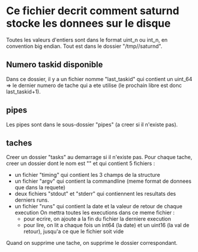 # Ce fichier decrit comment saturnd stocke les donnees sur le disque

Toutes les valeurs d'entiers sont dans le format uint_n ou int_n, en convention big endian.
Tout est dans le dossier "/tmp/<USERNAME>/saturnd".

## Numero taskid disponible
Dans ce dossier, il y a un fichier nomme "last_taskid" qui contient un
uint_64 => le dernier numero de tache qui a ete utilise (le prochain libre 
est donc last_taskid+1).

## pipes
Les pipes sont dans le sous-dossier "pipes" (a creer si il n'existe pas).

## taches
Creer un dossier "tasks" au demarrage si il n'existe pas.
Pour chaque tache, creer un dossier dont le nom est "<TASKID>" et qui contient 5 fichiers :
- un fichier "timing" qui contient les 3 champs de la structure
- un fichier "argv" qui contient la commandline (meme format de donnees que dans la requete)
- deux fichiers "stdout" et "stderr" qui contiennent les resultats des derniers runs.
- un fichier "runs" qui contient la date et la valeur de retour de chaque execution
  On mettra toutes les executions dans ce meme fichier :
  - pour ecrire, on ajoute a la fin du fichier la derniere execution
  - pour lire, on lit a chaque fois un int64 (la date) et un uint16 (la val de retour),
    jusqu'a ce que le fichier soit vide

Quand on supprime une tache, on supprime le dossier correspondant.

